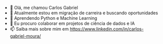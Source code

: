 - 👋 Olá, me chamou Carlos Gabriel
- 👀 Atualmente estou em migração de carreira e buscando oportunidades
- 🌱 Aprendendo Python e Machine Learning
- 💞️ Eu procuro colaborar em projetos de ciência de dados e IA
- 📫 Saiba mais sobre mim em https://www.linkedin.com/in/carlos-gabriel-moura/

<!---
carlos-gabriel-moura/carlos-gabriel-moura is a ✨ special ✨ repository because its `README.md` (this file) appears on your GitHub profile.
You can click the Preview link to take a look at your changes.
--->
